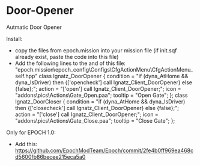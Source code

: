 # Door-Opener
Autmatic Door Opener

Install:
- copy the files from epoch.mission into your mission file (if init.sqf already exist, paste the code into this file)
- Add the following lines to the and of this file: "epoch.mission\epoch_config\Configs\CfgActionMenu\CfgActionMenu_self.hpp"
class Ignatz_DoorOpener
{
	condition = "if (dyna_AtHome && dyna_IsDriver) then {['opencheck'] call Ignatz_Client_DoorOpener} else {false};";
	action = "['open'] call Ignatz_Client_DoorOpener;";
	icon = "addons\pics\Actions\Gate_Open.paa";
	tooltip = "Open Gate";
};
class Ignatz_DoorCloser
{
	condition = "if (dyna_AtHome && dyna_IsDriver) then {['closecheck'] call Ignatz_Client_DoorOpener} else {false};";
	action = "['close'] call Ignatz_Client_DoorOpener;";
	icon = "addons\pics\Actions\Gate_Close.paa";
	tooltip = "Close Gate";
};


Only for EPOCH 1.0:
- Add this: https://github.com/EpochModTeam/Epoch/commit/2fe4b0ff969ea468cd5600fb86becee215eca5a0
